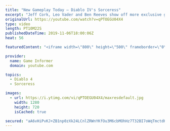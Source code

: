 ```yaml
---
title: "New Gameplay Today – Diablo IV's Sorceress"
excerpt: "Jeff Cork, Leo Vader and Ben Reeves show off more exclusive gameplay of Diablo IV, which can be viewed without commentary at ..."
originalUrl: https://youtube.com/watch?v=qPTOEGU04X4
type: video
length: PT10M22S
publishedDateTime: 2019-11-06T18:00:06Z
heat: 56

featuredContent: "<iframe width=\"800\" height=\"500\" frameborder=\"0\" src=\"https://www.youtube.com/embed/qPTOEGU04X4\" allow=\"accelerometer; autoplay; encrypted-media; gyroscope; picture-in-picture\" allowfullscreen></iframe>"

provider:
  name: Game Informer
  domain: youtube.com

topics:
  - Diablo 4
  - Sorceress

images:
  - url: https://i.ytimg.com/vi/qPTOEGU04X4/maxresdefault.jpg
    width: 1280
    height: 720
    isCached: true

secured: "aA6vHiPvKJ+ZB1np0zXk24LCnlZRWnYKfOu3M6cbMOhHz7T32BI7oWqTmctdKAz3e1AvumiJ+YikJ03V73KTZbP0pmnkxmzSYhrJoJ8l307iu5l5pitSRfK9ecl+8Oy6I74T6hhRJdH1tO+1eSA1dcy1AW3kYuCLUB/Ur+IEmEtaQ/8XT5ndGIwtE+eLa1hw/RfAB3znWzmR96AizqKK7BchL/kY+Mrsce0Vmd/YtN7QdMyzX4zD5qMf4w4nwicZkEkfgUAP0FhFT8YHkB5WlYOn/0NxeSZ8+r931maVhsYMrE5ppwWCUyeMCk1wenuCdIoPAkmUMPJ8TwO/lqlrrmVywqTMzXw2tTj1E20F3LOQ1/YsR4W1M6AvnL5XXFAM7c/ij0EsYGRsptX3rDgefQMu1ufS4aVS7QBTvQo/gKfWPvxNhDyY5GEZ+KobfV9P;xmwxwtZK6TL3FYcI/NQGtQ=="
---
```



